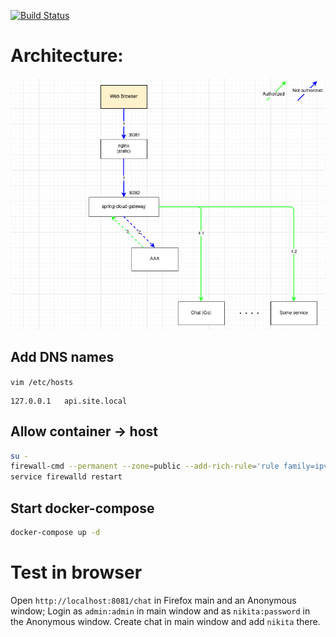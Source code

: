 [![Build Status](https://travis-ci.com/nkonev/videochat.svg?branch=master)](https://travis-ci.com/nkonev/videochat)


# Architecture:

![Architecture](./.markdown/auth.png "Title")

## Add DNS names
`vim /etc/hosts`

```
127.0.0.1   api.site.local
```

## Allow container -> host

```bash
su -
firewall-cmd --permanent --zone=public --add-rich-rule='rule family=ipv4 source address="172.28.0.0/16" accept'
service firewalld restart
```

## Start docker-compose
```bash
docker-compose up -d
```

# Test in browser
Open `http://localhost:8081/chat` in Firefox main and an Anonymous window;
Login as `admin:admin` in main window and as `nikita:password` in the Anonymous window.
Create chat in main window and add `nikita` there.
